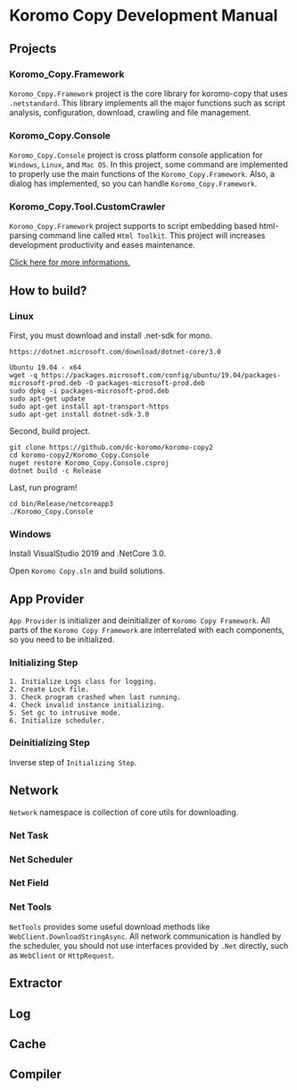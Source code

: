 # Koromo Copy Development Manual

## Projects

### Koromo_Copy.Framework

`Koromo_Copy.Framework` project is the core library for koromo-copy that uses `.netstandard`. 
This library implements all the major functions such as script analysis, 
configuration, download, crawling and file management.

### Koromo_Copy.Console

`Koromo_Copy.Console` project is cross platform console application for `Windows`, `Linux`, and `Mac OS`.
In this project, some command are implemented to properly use the main functions of the `Koromo_Copy.Framework`.
Also, a dialog has implemented, so you can handle `Koromo_Copy.Framework`.

### Koromo_Copy.Tool.CustomCrawler

`Koromo_Copy.Framework` project supports to script embedding based html-parsing command line called `Html Toolkit`.
This project will increases development productivity and eases maintenance.

[Click here for more informations.](Document/CustomCrawler.md)

## How to build?

### Linux

First, you must download and install .net-sdk for mono.

```
https://dotnet.microsoft.com/download/dotnet-core/3.0

Ubuntu 19.04 - x64
wget -q https://packages.microsoft.com/config/ubuntu/19.04/packages-microsoft-prod.deb -O packages-microsoft-prod.deb
sudo dpkg -i packages-microsoft-prod.deb
sudo apt-get update
sudo apt-get install apt-transport-https
sudo apt-get install dotnet-sdk-3.0
```

Second, build project.

```
git clone https://github.com/dc-koromo/koromo-copy2
cd koromo-copy2/Koromo_Copy.Console
nuget restore Koromo_Copy.Console.csproj
dotnet build -c Release
```

Last, run program!

```
cd bin/Release/netcoreapp3
./Koromo_Copy.Console
```

### Windows

Install VisualStudio 2019 and .NetCore 3.0.

Open `Koromo Copy.sln` and build solutions.

## App Provider

`App Provider` is initializer and deinitializer of `Koromo Copy Framework`.
All parts of the `Koromo Copy Framework` are interrelated with each components, so you need to be initialized.

### Initializing Step

```
1. Initialize Logs class for logging.
2. Create Lock file.
3. Check program crashed when last running.
4. Check invalid instance initializing.
5. Set gc to intrusive mode.
6. Initialize scheduler.
```

### Deinitializing Step

Inverse step of `Initializing Step`.

## Network

`Network` namespace is collection of core utils for downloading.

### Net Task

### Net Scheduler

### Net Field

### Net Tools

`NetTools` provides some useful download methods like `WebClient.DownloadStringAsync`.
All network communication is handled by the scheduler,
you should not use interfaces provided by `.Net` directly, such as `WebClient` or `HttpRequest`.

## Extractor

## Log

## Cache

## Compiler